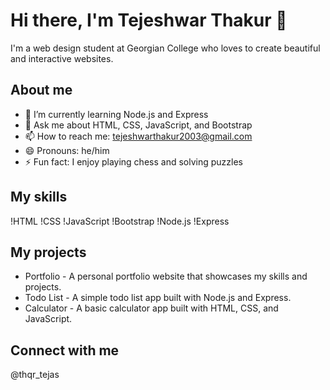 # Hi there, I'm Tejeshwar Thakur 👋

I'm a web design student at Georgian College who loves to create beautiful and interactive websites.

## About me

- 🌱 I’m currently learning Node.js and Express
- 💬 Ask me about HTML, CSS, JavaScript, and Bootstrap
- 📫 How to reach me: tejeshwarthakur2003@gmail.com
- 😄 Pronouns: he/him
- ⚡ Fun fact: I enjoy playing chess and solving puzzles

## My skills

!HTML
!CSS
!JavaScript
!Bootstrap
!Node.js
!Express

## My projects

- Portfolio - A personal portfolio website that showcases my skills and projects.
- Todo List - A simple todo list app built with Node.js and Express.
- Calculator - A basic calculator app built with HTML, CSS, and JavaScript.

## Connect with me
@thqr_tejas
